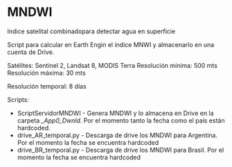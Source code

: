 # MNDWI
Indice satelital combinadopara detectar agua en superficie

Script para calcular en Earth Engin el índice MNWI y almacenarlo en una cuenta de Drive.

Satélites: Sentinel 2, Landsat 8, MODIS Terra
Resolución mínima: 500 mts
Resolución máxima: 30 mts

Resolución temporal: 8 días

Scripts:
  
  - ScriptServidorMNDWI - Genera MNDWI y lo almacena en Drive en la carpeta *_App0_Dwnld*. Por el momento tanto la fecha como el país están hardcoded.
  - drive_AR_temporal.py - Descarga de drive los MNDWI para Argentina. Por el momento la fecha se encuentra hardcoded
  - drive_BR_temporal.py - Descarga de drive los MNDWI para Brasil. Por el momento la fecha se encuentra hardcoded
